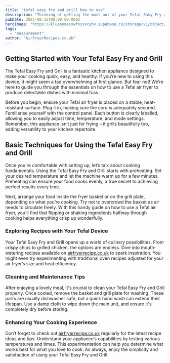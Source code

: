 ```yaml
---
title: "tefal easy fry and grill how to use"
description: "Thinking of getting the most out of your Tefal Easy Fry and Grill? This guide is here to help you master your Tefal air fryer for perfectly cooked meals every time. Let’s dive into the easy steps and tips to make your cooking a breeze!"
pubDate: 2025-08-12T00:00:00.000Z
heroImage: "https://klueoymssxwfnxsvcyhv.supabase.co/storage/v1/object/public/md/tefal-easy-fry-and-grill-how-to-use-89f238b8.png"
tags:
  - "measurement"
author: "AirFryerRecipes.co.uk"
---
```


<h2 id="">Getting Started with Your Tefal Easy Fry and Grill</h2><p id="">The Tefal Easy Fry and Grill is a fantastic kitchen appliance designed to make your cooking quick, easy, and healthy. If you’re new to using this device, it might seem a tad overwhelming at first glance. But fear not! We’re here to guide you through the essentials on how to use a Tefal air fryer to produce delectable dishes with minimal fuss.</p><p id="">Before you begin, ensure your Tefal air fryer is placed on a stable, heat-resistant surface. Plug it in, making sure the cord is adequately secured. Familiarise yourself with the control panel. Each button is clearly labelled, allowing you to easily adjust time, temperature, and mode settings. Remember, this appliance isn’t just for frying – it grills beautifully too, adding versatility to your kitchen repertoire.</p><h2 id="">Basic Techniques for Using the Tefal Easy Fry and Grill</h2><p id="">Once you're comfortable with setting up, let’s talk about cooking fundamentals. Using the Tefal Easy Fry and Grill starts with preheating. Set your desired temperature and let the machine warm up for a few minutes. Preheating can ensure your food cooks evenly, a true secret to achieving perfect results every time.</p><p id="">Next, arrange your food inside the fryer basket or on the grill plate, depending on what you’re cooking. Try not to overcrowd the basket as air needs to circulate freely. With this handy guide on how to use a Tefal air fryer, you’ll find that flipping or shaking ingredients halfway through cooking helps everything crisp up wonderfully.</p><h3 id="">Exploring Recipes with Your Tefal Device</h3><p id="">Your Tefal Easy Fry and Grill opens up a world of culinary possibilities. From crispy chips to grilled chicken, the options are endless. Dive into mouth-watering recipes available on <a href="https://www.airfryerrecipe.co.uk/" id="">airfryerrecipe.co.uk</a> to spark inspiration. You might even try experimenting with traditional oven recipes adjusted for your air fryer’s size and heat efficiency.</p><h3 id="">Cleaning and Maintenance Tips</h3><p id="">After enjoying a lovely meal, it's crucial to clean your Tefal Easy Fry and Grill properly. Once cooled, remove the basket and grill plate for washing. These parts are usually dishwasher safe, but a quick hand wash can extend their lifespan. Use a damp cloth to wipe down the main unit, and ensure it's completely dry before storing.</p><h3 id="">Enhancing Your Cooking Experience</h3><p id="">Don’t forget to check out <a href="https://www.airfryerrecipe.co.uk/" id="">airfryerrecipe.co.uk</a> regularly for the latest recipe ideas and tips. Understand your appliance’s capabilities by testing various temperatures and times. This experimentation can help you determine what works best for what you love to cook. As always, enjoy the simplicity and satisfaction of using your Tefal Easy Fry and Grill.</p>
